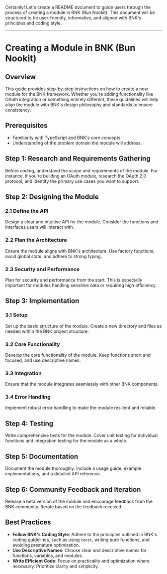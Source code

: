 Certainly! Let's create a README document to guide users through the process of creating a module in BNK (Bun Nookit). This document will be structured to be user-friendly, informative, and aligned with BNK's principles and coding style.

---

# Creating a Module in BNK (Bun Nookit)

## Overview

This guide provides step-by-step instructions on how to create a new module for the BNK framework. Whether you're adding functionality like OAuth integration or something entirely different, these guidelines will help align the module with BNK's design philosophy and standards to ensure consistency.

## Prerequisites

- Familiarity with TypeScript and BNK's core concepts.
- Understanding of the problem domain the module will address.

## Step 1: Research and Requirements Gathering

Before coding, understand the scope and requirements of the module. For instance, if you're building an OAuth module, research the OAuth 2.0 protocol, and identify the primary use cases you want to support.

## Step 2: Designing the Module

### 2.1 Define the API

Design a clear and intuitive API for the module. Consider the functions and interfaces users will interact with.

### 2.2 Plan the Architecture

Ensure the module aligns with BNK's architecture. Use factory functions, avoid global state, and adhere to strong typing.

### 2.3 Security and Performance

Plan for security and performance from the start. This is especially important for modules handling sensitive data or requiring high efficiency.

## Step 3: Implementation

### 3.1 Setup

Set up the basic structure of the module. Create a new directory and files as needed within the BNK project structure.

### 3.2 Core Functionality

Develop the core functionality of the module. Keep functions short and focused, and use descriptive names.

### 3.3 Integration

Ensure that the module integrates seamlessly with other BNK components.

### 3.4 Error Handling

Implement robust error handling to make the module resilient and reliable.

## Step 4: Testing

Write comprehensive tests for the module. Cover unit testing for individual functions and integration testing for the module as a whole.

## Step 5: Documentation

Document the module thoroughly. Include a usage guide, example implementations, and a detailed API reference.

## Step 6: Community Feedback and Iteration

Release a beta version of the module and encourage feedback from the BNK community. Iterate based on the feedback received.

## Best Practices

- **Follow BNK's Coding Style**: Adhere to the principles outlined in BNK's coding guidelines, such as using `const`, writing pure functions, and avoiding premature optimization.
- **Use Descriptive Names**: Choose clear and descriptive names for functions, variables, and modules.
- **Write Efficient Code**: Focus on practicality and optimization where necessary. Prioritize clarity and simplicity.
